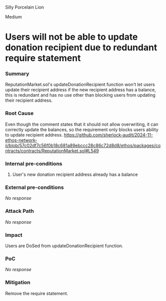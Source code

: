 Silly Porcelain Lion

Medium

# Users will not be able to update donation recipient due to redundant require statement

### Summary

ReputationMarket.sol's updateDonationRecipient function won't let users update their recipient address if the new recipient address has a balance, this is redundant and has no use other than blocking users from updating their recipient address.

### Root Cause

Even though the comment states that it should not allow overwriting, it can correctly update the balances, so the requirement only blocks users ability to update recipient address.
https://github.com/sherlock-audit/2024-11-ethos-network-ii/blob/57c02df7c56f0b18c681a89ebccc28c86c72d8d8/ethos/packages/contracts/contracts/ReputationMarket.sol#L549

### Internal pre-conditions

1. User's new donation recipient address already has a balance

### External pre-conditions

_No response_

### Attack Path

_No response_

### Impact

Users are DoSed from updateDonationRecipient function.

### PoC

_No response_

### Mitigation

Remove the require statement.